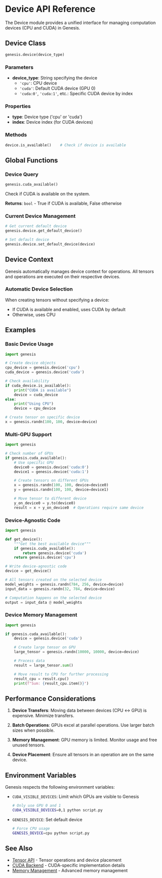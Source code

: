 # Device API Reference

The Device module provides a unified interface for managing computation devices (CPU and CUDA) in Genesis.

## Device Class

```python
genesis.device(device_type)
```

### Parameters

- **device_type**: String specifying the device
  - `'cpu'`: CPU device
  - `'cuda'`: Default CUDA device (GPU 0)
  - `'cuda:0'`, `'cuda:1'`, etc.: Specific CUDA device by index

### Properties

- **type**: Device type ('cpu' or 'cuda')
- **index**: Device index (for CUDA devices)

### Methods

```python
device.is_available()    # Check if device is available
```

## Global Functions

### Device Query

```python
genesis.cuda_available()
```
Check if CUDA is available on the system.

**Returns**: `bool` - True if CUDA is available, False otherwise

### Current Device Management

```python
# Get current default device
genesis.device.get_default_device()

# Set default device
genesis.device.set_default_device(device)
```

## Device Context

Genesis automatically manages device context for operations. All tensors and operations are executed on their respective devices.

### Automatic Device Selection

When creating tensors without specifying a device:
- If CUDA is available and enabled, uses CUDA by default
- Otherwise, uses CPU

## Examples

### Basic Device Usage

```python
import genesis

# Create device objects
cpu_device = genesis.device('cpu')
cuda_device = genesis.device('cuda')

# Check availability
if cuda_device.is_available():
    print("CUDA is available")
    device = cuda_device
else:
    print("Using CPU")
    device = cpu_device

# Create tensor on specific device
x = genesis.randn(100, 100, device=device)
```

### Multi-GPU Support

```python
import genesis

# Check number of GPUs
if genesis.cuda_available():
    # Use specific GPU
    device0 = genesis.device('cuda:0')
    device1 = genesis.device('cuda:1')

    # Create tensors on different GPUs
    x = genesis.randn(100, 100, device=device0)
    y = genesis.randn(100, 100, device=device1)

    # Move tensor to different device
    y_on_device0 = y.to(device0)
    result = x + y_on_device0  # Operations require same device
```

### Device-Agnostic Code

```python
import genesis

def get_device():
    """Get the best available device"""
    if genesis.cuda_available():
        return genesis.device('cuda')
    return genesis.device('cpu')

# Write device-agnostic code
device = get_device()

# All tensors created on the selected device
model_weights = genesis.randn(784, 256, device=device)
input_data = genesis.randn(32, 784, device=device)

# Computation happens on the selected device
output = input_data @ model_weights
```

### Device Memory Management

```python
import genesis

if genesis.cuda_available():
    device = genesis.device('cuda')

    # Create large tensor on GPU
    large_tensor = genesis.randn(10000, 10000, device=device)

    # Process data
    result = large_tensor.sum()

    # Move result to CPU for further processing
    result_cpu = result.cpu()
    print(f"Sum: {result_cpu.item()}")
```

## Performance Considerations

1. **Device Transfers**: Moving data between devices (CPU ↔ GPU) is expensive. Minimize transfers.

2. **Batch Operations**: GPUs excel at parallel operations. Use larger batch sizes when possible.

3. **Memory Management**: GPU memory is limited. Monitor usage and free unused tensors.

4. **Device Placement**: Ensure all tensors in an operation are on the same device.

## Environment Variables

Genesis respects the following environment variables:

- `CUDA_VISIBLE_DEVICES`: Limit which GPUs are visible to Genesis
  ```bash
  # Only use GPU 0 and 1
  CUDA_VISIBLE_DEVICES=0,1 python script.py
  ```

- `GENESIS_DEVICE`: Set default device
  ```bash
  # Force CPU usage
  GENESIS_DEVICE=cpu python script.py
  ```

## See Also

- [Tensor API](tensor.md) - Tensor operations and device placement
- [CUDA Backend](../backends/cuda.md) - CUDA-specific implementation details
- [Memory Management](memory.md) - Advanced memory management